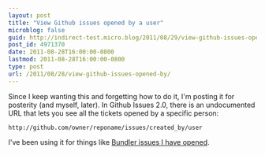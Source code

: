 ```yaml
---
layout: post
title: "View Github issues opened by a user"
microblog: false
guid: http://indirect-test.micro.blog/2011/08/29/view-github-issues-opened-by/
post_id: 4971370
date: 2011-08-28T16:00:00-0800
lastmod: 2011-08-28T16:00:00-0800
type: post
url: /2011/08/28/view-github-issues-opened-by/
---
```

Since I keep wanting this and forgetting how to do it, I'm posting it for posterity (and myself, later). In Github Issues 2.0, there is an undocumented URL that lets you see all the tickets opened by a specific person:

    http://github.com/owner/reponame/issues/created_by/user

I've been using it for things like [Bundler issues I have opened](http://github.com/carlhuda/bundler/issues/created_by/indirect).
